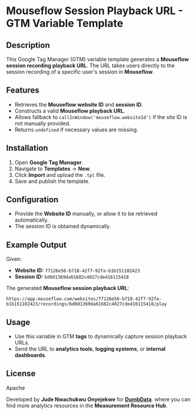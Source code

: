 # Mouseflow Session Playback URL - GTM Variable Template

## Description
This Google Tag Manager (GTM) variable template generates a **Mouseflow session recording playback URL**. The URL takes users directly to the session recording of a specific user's session in **Mouseflow**.


## Features
- Retrieves the **Mouseflow website ID** and **session ID**.
- Constructs a valid **Mouseflow playback URL**.
- Allows fallback to `callInWindow('mouseflow.websiteId')` if the site ID is not manually provided.
- Returns `undefined` if necessary values are missing.

## Installation
1. Open **Google Tag Manager**.
2. Navigate to **Templates** → **New**.
3. Click **Import** and upload the `.tpl` file.
4. Save and publish the template.

## Configuration
- Provide the **Website ID** manually, or allow it to be retrieved automatically.
- The session ID is obtained dynamically.

## Example Output
Given:
- **Website ID:** `77126e56-b718-42f7-92fa-b1b151102423`
- **Session ID:** `bd0d1369da61682c4027cde416115418`

The generated **Mouseflow session playback URL**:
```
https://app.mouseflow.com/websites/77126e56-b718-42f7-92fa-b1b151102423/recordings/bd0d1369da61682c4027cde416115418/play
```

## Usage
- Use this variable in GTM **tags** to dynamically capture session playback URLs.
- Send the URL to **analytics tools**, **logging systems**, or **internal dashboards**.

## License
Apache

Developed by **Jude Nwachukwu Onyejekwe** for [**DumbData**](https://dumbdata.co/). where you can find more analytics resources in the **Measurement Resource Hub**.

